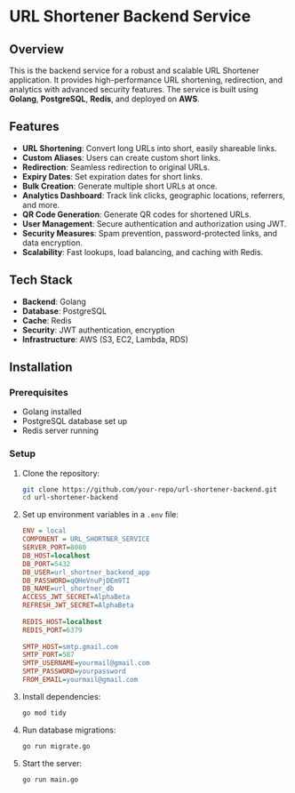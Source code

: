 # URL Shortener Backend Service

## Overview
This is the backend service for a robust and scalable URL Shortener application. It provides high-performance URL shortening, redirection, and analytics with advanced security features. The service is built using **Golang**, **PostgreSQL**, **Redis**, and deployed on **AWS**.

## Features
- **URL Shortening**: Convert long URLs into short, easily shareable links.
- **Custom Aliases**: Users can create custom short links.
- **Redirection**: Seamless redirection to original URLs.
- **Expiry Dates**: Set expiration dates for short links.
- **Bulk Creation**: Generate multiple short URLs at once.
- **Analytics Dashboard**: Track link clicks, geographic locations, referrers, and more.
- **QR Code Generation**: Generate QR codes for shortened URLs.
- **User Management**: Secure authentication and authorization using JWT.
- **Security Measures**: Spam prevention, password-protected links, and data encryption.
- **Scalability**: Fast lookups, load balancing, and caching with Redis.

## Tech Stack
- **Backend**: Golang
- **Database**: PostgreSQL
- **Cache**: Redis
- **Security**: JWT authentication, encryption
- **Infrastructure**: AWS (S3, EC2, Lambda, RDS)

## Installation
### Prerequisites
- Golang installed
- PostgreSQL database set up
- Redis server running

### Setup
1. Clone the repository:
   ```sh
   git clone https://github.com/your-repo/url-shortener-backend.git
   cd url-shortener-backend
   ```
2. Set up environment variables in a `.env` file:
   ```ini
   ENV = local
   COMPONENT = URL_SHORTNER_SERVICE
   SERVER_PORT=8080
   DB_HOST=localhost
   DB_PORT=5432
   DB_USER=url_shortner_backend_app
   DB_PASSWORD=qQHeVnuPjDEm9TI
   DB_NAME=url_shortner_db
   ACCESS_JWT_SECRET=AlphaBeta
   REFRESH_JWT_SECRET=AlphaBeta
    
   REDIS_HOST=localhost
   REDIS_PORT=6379
    
   SMTP_HOST=smtp.gmail.com
   SMTP_PORT=587
   SMTP_USERNAME=yourmail@gmail.com
   SMTP_PASSWORD=yourpassword
   FROM_EMAIL=yourmail@gmail.com

   ```
3. Install dependencies:
   ```sh
   go mod tidy
   ```
4. Run database migrations:
   ```sh
   go run migrate.go
   ```
5. Start the server:
   ```sh
   go run main.go
   ```
